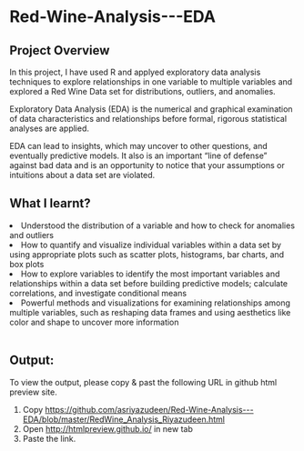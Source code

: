 # Red-Wine-Analysis---EDA

<h2>Project Overview</h2>
<p>In this project, I have used R and applyed exploratory data analysis techniques to explore relationships in one variable to multiple variables and explored a Red Wine Data set for distributions, outliers, and anomalies. </p>

<p>Exploratory Data Analysis (EDA) is the numerical and graphical examination of data characteristics and relationships before formal, rigorous statistical analyses are applied.</p>

<p>EDA can lead to insights, which may uncover to other questions, and eventually predictive models. It also is an important “line of defense” against bad data and is an opportunity to notice that your assumptions or intuitions about a data set are violated.</p>


<h2>What I learnt?</h2>

<li>Understood the distribution of a variable and how to check for anomalies and outliers</li>
<li>How to quantify and visualize individual variables within a data set by using appropriate plots such as scatter plots, histograms, bar charts, and box plots</li>
<li>How to explore variables to identify the most important variables and relationships within a data set before building predictive models; calculate correlations, and investigate conditional means</li>
<li>Powerful methods and visualizations for examining relationships among multiple variables, such as reshaping data frames and using aesthetics like color and shape to uncover more information</li>
<br>

<h2>Output:</h2>
<p>To view the output, please copy & past the following URL in github html preview site. </p>

1) Copy https://github.com/asriyazudeen/Red-Wine-Analysis---EDA/blob/master/RedWine_Analysis_Riyazudeen.html
2) Open http://htmlpreview.github.io/ in new tab
3) Paste the link. 
